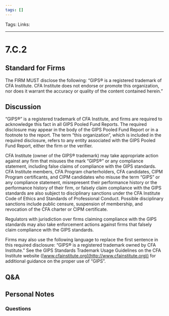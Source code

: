 ```yaml
---
tags: []
---
```

Tags:
Links: 
___
# 7.C.2
## Standard for Firms
The FIRM MUST disclose the following: “GIPS® is a registered trademark of CFA Institute. CFA Institute does not endorse or promote this organization, nor does it warrant the accuracy or quality of the content contained herein.”
## Discussion
“GIPS®” is a registered trademark of CFA Institute, and firms are required to acknowledge this fact in all GIPS Pooled Fund Reports. The required disclosure may appear in the body of the GIPS Pooled Fund Report or in a footnote to the report. The term “this organization”, which is included in the required disclosure, refers to any entity associated with the GIPS Pooled Fund Report, either the firm or the verifier.

CFA Institute (owner of the GIPS® trademark) may take appropriate action against any firm that misuses the mark “GIPS®” or any compliance statement, including false claims of compliance with the GIPS standards. CFA Institute members, CFA Program charterholders, CFA candidates, CIPM Program certificants, and CIPM candidates who misuse the term “GIPS” or any compliance statement, misrepresent their performance history or the performance history of their firm, or falsely claim compliance with the GIPS standards are also subject to disciplinary sanctions under the CFA Institute Code of Ethics and Standards of Professional Conduct. Possible disciplinary sanctions include public censure, suspension of membership, and revocation of the CFA charter or CIPM certificate.

Regulators with jurisdiction over firms claiming compliance with the GIPS standards may also take enforcement actions against firms that falsely claim compliance with the GIPS standards.

Firms may also use the following language to replace the first sentence in this required disclosure: “GIPS® is a registered trademark owned by CFA Institute.” See the GIPS Standards Trademark Usage Guidelines on the CFA Institute website ([www.cfainstitute.org](http://www.cfainstitute.org)) for additional guidance on the proper use of “GIPS”.
## Q&A

## Personal Notes

### Questions
